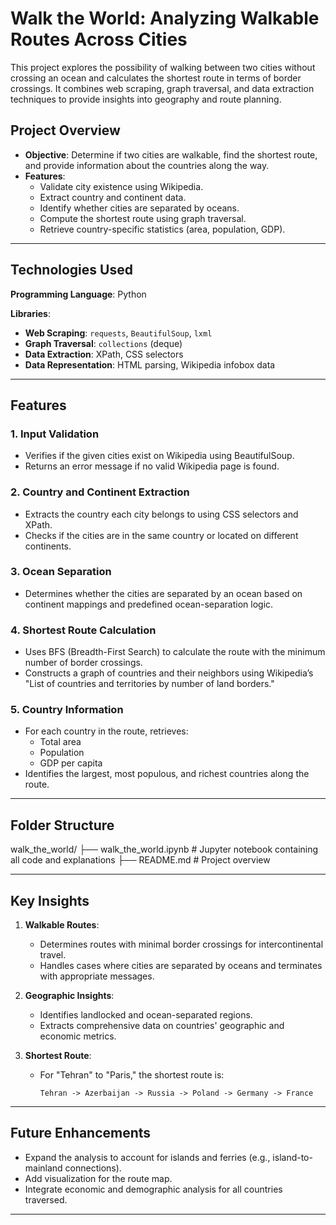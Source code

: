 # Walk the World: Analyzing Walkable Routes Across Cities

This project explores the possibility of walking between two cities without crossing an ocean and calculates the shortest route in terms of border crossings. It combines web scraping, graph traversal, and data extraction techniques to provide insights into geography and route planning.

## Project Overview

- **Objective**: Determine if two cities are walkable, find the shortest route, and provide information about the countries along the way.
- **Features**:
  - Validate city existence using Wikipedia.
  - Extract country and continent data.
  - Identify whether cities are separated by oceans.
  - Compute the shortest route using graph traversal.
  - Retrieve country-specific statistics (area, population, GDP).

---

## Technologies Used

**Programming Language**: Python

**Libraries**:
- **Web Scraping**: `requests`, `BeautifulSoup`, `lxml`
- **Graph Traversal**: `collections` (deque)
- **Data Extraction**: XPath, CSS selectors
- **Data Representation**: HTML parsing, Wikipedia infobox data

---

## Features

### 1. Input Validation
- Verifies if the given cities exist on Wikipedia using BeautifulSoup.
- Returns an error message if no valid Wikipedia page is found.

### 2. Country and Continent Extraction
- Extracts the country each city belongs to using CSS selectors and XPath.
- Checks if the cities are in the same country or located on different continents.

### 3. Ocean Separation
- Determines whether the cities are separated by an ocean based on continent mappings and predefined ocean-separation logic.

### 4. Shortest Route Calculation
- Uses BFS (Breadth-First Search) to calculate the route with the minimum number of border crossings.
- Constructs a graph of countries and their neighbors using Wikipedia’s "List of countries and territories by number of land borders."

### 5. Country Information
- For each country in the route, retrieves:
  - Total area
  - Population
  - GDP per capita
- Identifies the largest, most populous, and richest countries along the route.

---

## Folder Structure
walk_the_world/ ├── walk_the_world.ipynb # Jupyter notebook containing all code and explanations ├── README.md # Project overview

---

## Key Insights

1. **Walkable Routes**:
   - Determines routes with minimal border crossings for intercontinental travel.
   - Handles cases where cities are separated by oceans and terminates with appropriate messages.

2. **Geographic Insights**:
   - Identifies landlocked and ocean-separated regions.
   - Extracts comprehensive data on countries' geographic and economic metrics.

3. **Shortest Route**:
   - For "Tehran" to "Paris," the shortest route is:
     ```
     Tehran -> Azerbaijan -> Russia -> Poland -> Germany -> France
     ```

---

## Future Enhancements

- Expand the analysis to account for islands and ferries (e.g., island-to-mainland connections).
- Add visualization for the route map.
- Integrate economic and demographic analysis for all countries traversed.

---
